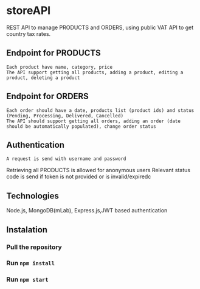 # storeAPI
REST API to manage PRODUCTS and ORDERS, using public VAT API to get country tax rates.

## Endpoint for PRODUCTS
	Each product have name, category, price
	The API support getting all products, adding a product, editing a product, deleting a product

## Endpoint for ORDERS
	Each order should have a date, products list (product ids) and status (Pending, Processing, Delivered, Cancelled)
	The API should support getting all orders, adding an order (date should be automatically populated), change order status

## Authentication
	A request is send with username and password
  Retrieving all PRODUCTS is allowed for anonymous users
  Relevant status code is send if token is not provided or is invalid/expiredс
## Technologies
Node.js, MongoDB(mLab), Express.js,JWT based authentication
## Instalation

### Pull the repository

### Run `npm install`

### Run `npm start`
